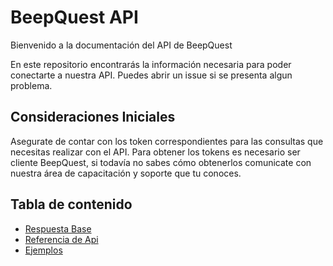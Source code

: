 BeepQuest API
==========================

Bienvenido a la documentación del API de BeepQuest

En este repositorio encontrarás la información necesaria para poder conectarte a nuestra API. Puedes abrir un issue si se presenta algun problema.

## Consideraciones Iniciales

Asegurate de contar con los token correspondientes para las consultas que necesitas realizar con el API. Para obtener los tokens es necesario ser cliente BeepQuest, si todavía no sabes cómo obtenerlos comunicate con nuestra área de capacitación y soporte que tu conoces.

## Tabla de contenido
* [Respuesta Base](respuesta_base.md)
* [Referencia de Api](reference/index.md)
* [Ejemplos](samples/README.md)
